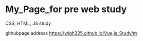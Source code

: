 
# My_Page_for pre web study
CSS, HTML, JS study

githubpage address
https://wlgh325.github.io/Vue.js_Study/#/
